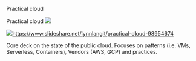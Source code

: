 Practical cloud

Practical cloud
![](../_resources/918a58112c4430c8d4b6c42d16aff87b.png)

![](../_resources/6b05bee5e4f275f72d3e9141a625c10b.png)https://www.slideshare.net/lynnlangit/practical-cloud-98954674

Core deck on the state of the public cloud. Focuses on patterns (i.e. VMs, Serverless, Containers), Vendors (AWS, GCP) and practices.